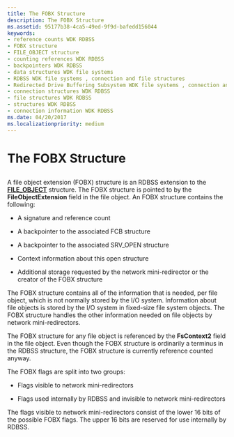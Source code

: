 ```yaml
---
title: The FOBX Structure
description: The FOBX Structure
ms.assetid: 95177b38-4ca5-49ed-9f9d-bafedd156044
keywords:
- reference counts WDK RDBSS
- FOBX structure
- FILE_OBJECT structure
- counting references WDK RDBSS
- backpointers WDK RDBSS
- data structures WDK file systems
- RDBSS WDK file systems , connection and file structures
- Redirected Drive Buffering Subsystem WDK file systems , connection and file structures
- connection structures WDK RDBSS
- file structures WDK RDBSS
- structures WDK RDBSS
- connection information WDK RDBSS
ms.date: 04/20/2017
ms.localizationpriority: medium
---
```


# The FOBX Structure


## <span id="ddk_the_fobx_structure_if"></span><span id="DDK_THE_FOBX_STRUCTURE_IF"></span>


A file object extension (FOBX) structure is an RDBSS extension to the [**FILE\_OBJECT**](https://docs.microsoft.com/windows-hardware/drivers/ddi/wdm/ns-wdm-_file_object) structure. The FOBX structure is pointed to by the **FileObjectExtension** field in the file object. An FOBX structure contains the following:

-   A signature and reference count

-   A backpointer to the associated FCB structure

-   A backpointer to the associated SRV\_OPEN structure

-   Context information about this open structure

-   Additional storage requested by the network mini-redirector or the creator of the FOBX structure

The FOBX structure contains all of the information that is needed, per file object, which is not normally stored by the I/O system. Information about file objects is stored by the I/O system in fixed-size file system objects. The FOBX structure handles the other information needed on file objects by network mini-redirectors.

The FOBX structure for any file object is referenced by the **FsContext2** field in the file object. Even though the FOBX structure is ordinarily a terminus in the RDBSS structure, the FOBX structure is currently reference counted anyway.

The FOBX flags are split into two groups:

-   Flags visible to network mini-redirectors

-   Flags used internally by RDBSS and invisible to network mini-redirectors

The flags visible to network mini-redirectors consist of the lower 16 bits of the possible FOBX flags. The upper 16 bits are reserved for use internally by RDBSS.

 

 




